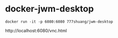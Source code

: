 # docker-jwm-desktop

```shell
docker run -it -p 6080:6080 777shuang/jwm-desktop
```
http://localhost:6080/vnc.html
